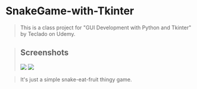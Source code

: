 # SnakeGame-with-Tkinter

>This is a class project for "GUI Development with Python and Tkinter" by Teclado on Udemy.

>## Screenshots
><img src='https://imgur.com/bjR3hjq.jpg'>
><img src='https://imgur.com/QKiavH9.jpg'>

>It's just a simple snake-eat-fruit thingy game.